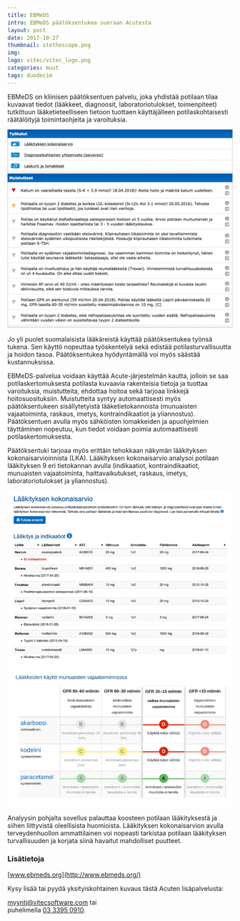 ```yaml
---
title: EBMeDS
intro: EBMeDS päätöksentukea suoraan Acutesta
layout: post
date: 2017-10-27
thumbnail: stethoscope.png
img: 
logo: vitec/vitec_logo.png
categories: muut
tags: duodecim
---
```


EBMeDS on kliinisen päätöksentuen palvelu, joka yhdistää potilaan tilaa kuvaavat tiedot (lääkkeet, diagnoosit, laboratoriotulokset, toimenpiteet) tutkittuun lääketieteelliseen tietoon tuottaen käyttäjälleen potilaskohtaisesti räätälöityjä toimintaohjeita ja varoituksia. 


![EBMeDS](/portfolio/duodecim/Muistutteet.png)


Jo yli puolet suomalaisista lääkäreistä käyttää päätöksentukea työnsä tukena. Sen käyttö nopeuttaa työskentelyä sekä edistää potilasturvallisuutta ja hoidon tasoa. Päätöksentukea hyödyntämällä voi myös säästää kustannuksissa.

EBMeDS-palvelua voidaan käyttää Acute-järjestelmän kautta, jolloin se saa potilaskertomuksesta potilasta kuvaavia rakenteisia tietoja ja tuottaa varoituksia, muistutteita, ehdottaa hoitoa sekä tarjoaa linkkejä hoitosuosituksiin. Muistutteita syntyy automaattisesti myös päätöksentukeen sisällytetyistä lääketietokannoista (munuaisten vajaatoiminta, raskaus, imetys, kontraindikaatiot ja yliannostus). Päätöksentuen avulla myös sähköisten lomakkeiden ja apuohjelmien täyttäminen nopeutuu, kun tiedot voidaan poimia automaattisesti potilaskertomuksesta.

Päätöksentuki tarjoaa myös erittäin tehokkaan näkymän lääkityksen kokonaisarvioinnista (LKA). Lääkityksen kokonaisarvio analysoi potilaan lääkityksen 9 eri tietokannan avulla (indikaatiot, kontraindikaatiot, munuaisten vajaatoiminta, haittavaikutukset, raskaus, imetys, laboratoriotulokset ja yliannostus). 


![EBMeDS](/portfolio/duodecim/LKA.png)

Analyysin pohjalta sovellus palauttaa koosteen potilaan lääkityksestä ja siihen liittyvistä oleellisista huomioista. Lääkityksen kokonaisarvion avulla terveydenhuollon ammattilainen voi nopeasti tarkistaa potilaan lääkityksen turvallisuuden ja korjata siinä havaitut mahdolliset puutteet.  

### Lisätietoja

[www.ebmeds.org](http://www.ebmeds.org/)


Kysy lisää tai pyydä yksityiskohtainen kuvaus tästä Acuten lisäpalvelusta:  

[myynti@vitecsoftware.com](mailto://myynti@vitecsoftware.com) tai  
puhelimella [03 3395 0910](tel://+358333950910).